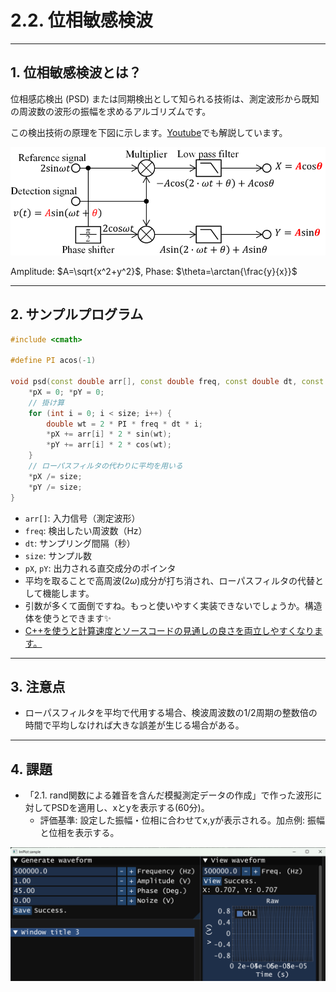 # 2.2. 位相敏感検波

---

## 1. 位相敏感検波とは？
位相感応検出 (PSD) または同期検出として知られる技術は、測定波形から既知の周波数の波形の振幅を求めるアルゴリズムです。

この検出技術の原理を下図に示します。[Youtube](https://www.youtube.com/watch?v=pHyuB1YW4qY)でも解説しています。

![PSD](https://github.com/daigokk/LIA/blob/master/docs/images/PSD.png?raw=true)

Amplitude: $A=\sqrt{x^2+y^2}$, Phase: $\theta=\arctan{\frac{y}{x}}$

---

## 2. サンプルプログラム
```cpp
#include <cmath>

#define PI acos(-1)

void psd(const double arr[], const double freq, const double dt, const int size, double* pX, double* pY) {
    *pX = 0; *pY = 0;
    // 掛け算
    for (int i = 0; i < size; i++) {
        double wt = 2 * PI * freq * dt * i;
        *pX += arr[i] * 2 * sin(wt);
        *pY += arr[i] * 2 * cos(wt);
    }
    // ローパスフィルタの代わりに平均を用いる
    *pX /= size;
    *pY /= size;
}
```

- `arr[]`: 入力信号（測定波形）
- `freq`: 検出したい周波数（Hz）
- `dt`: サンプリング間隔（秒）
- `size`: サンプル数
- `pX`, `pY`: 出力される直交成分のポインタ
- 平均を取ることで高周波($2\omega$)成分が打ち消され、ローパスフィルタの代替として機能します。
- 引数が多くて面倒ですね。もっと使いやすく実装できないでしょうか。構造体を使うとできます✨
- [C++を使うと計算速度とソースコードの見通しの良さを両立しやすくなります。](https://github.com/daigokk/LIA/blob/master/LIA/Psd.h)

---

## 3. 注意点
- ローパスフィルタを平均で代用する場合、検波周波数の1/2周期の整数倍の時間で平均しなければ大きな誤差が生じる場合がある。

---

## 4. 課題
- 「2.1. rand関数による雑音を含んだ模擬測定データの作成」で作った波形に対してPSDを適用し、xとyを表示する(60分)。
  - 評価基準: 設定した振幅・位相に合わせてx,yが表示される。加点例: 振幅と位相を表示する。

![Work](./images/signal_psd_01.png)
